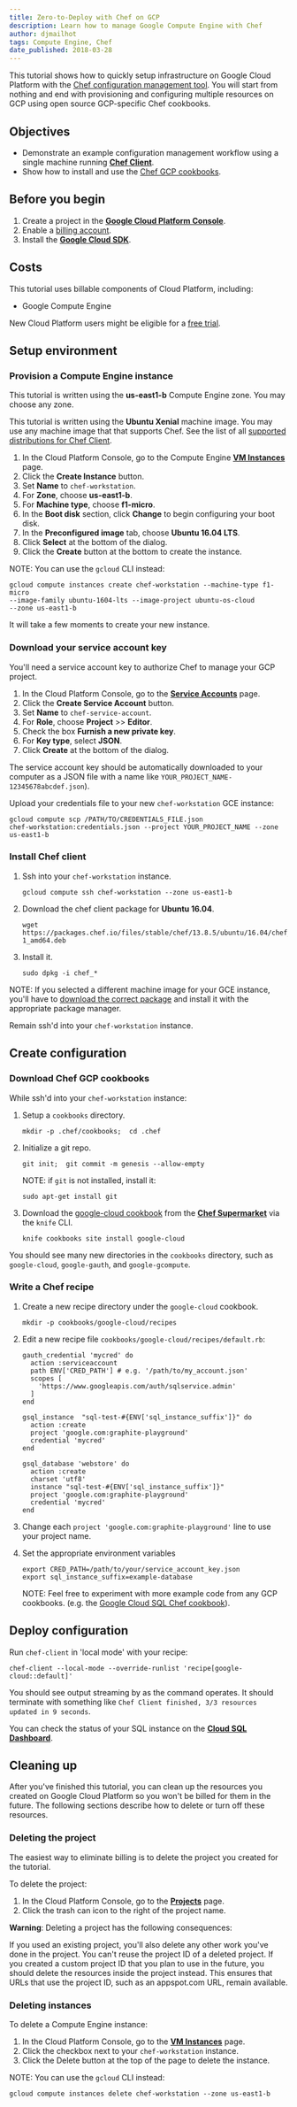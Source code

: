 ```yaml
---
title: Zero-to-Deploy with Chef on GCP
description: Learn how to manage Google Compute Engine with Chef
author: djmailhot
tags: Compute Engine, Chef
date_published: 2018-03-28
---
```


This tutorial shows how to quickly setup infrastructure on Google Cloud Platform
with the [Chef configuration management tool](https://www.chef.io/chef/). You
will start from nothing and end with provisioning and configuring multiple
resources on GCP using open source GCP-specific Chef cookbooks.

## Objectives

*   Demonstrate an example configuration management workflow using a single
    machine running **[Chef
    Client](https://docs.chef.io/ctl_chef_client.html)**.
*   Show how to install and use the [Chef GCP
    cookbooks](https://supermarket.chef.io/cookbooks/google-cloud).

## Before you begin

1.  Create a project in the **[Google Cloud Platform
    Console](https://console.cloud.google.com/project)**.
1.  Enable a [billing
    account](https://cloud.google.com/billing/docs/how-to/manage-billing-account).
1.  Install the **[Google Cloud SDK](https://cloud.google.com/sdk/)**.

## Costs

This tutorial uses billable components of Cloud Platform, including:

+   Google Compute Engine

New Cloud Platform users might be eligible for a [free
trial](https://cloud.google.com/free-trial).

## Setup environment

### Provision a Compute Engine instance

This tutorial is written using the **us-east1-b** Compute Engine zone. You may
choose any zone.

This tutorial is written using the **Ubuntu Xenial** machine image. You may use
any machine image that that supports Chef. See the list of all [supported
distributions for Chef Client](https://downloads.chef.io/chef).

1.  In the Cloud Platform Console, go to the Compute Engine **[VM
    Instances](https://console.cloud.google.com/compute/instances)** page.
1.  Click the **Create Instance** button.
1.  Set **Name** to `chef-workstation`.
1.  For **Zone**, choose **us-east1-b**.
1.  For **Machine type**, choose **f1-micro**.
1.  In the **Boot disk** section, click **Change** to begin configuring your
    boot disk.
1.  In the **Preconfigured image** tab, choose **Ubuntu 16.04 LTS**.
1.  Click **Select** at the bottom of the dialog.
1.  Click the **Create** button at the bottom to create the instance.

NOTE: You can use the `gcloud` CLI instead:

    gcloud compute instances create chef-workstation --machine-type f1-micro
    --image-family ubuntu-1604-lts --image-project ubuntu-os-cloud
    --zone us-east1-b

It will take a few moments to create your new instance.

### Download your service account key

You'll need a service account key to authorize Chef to manage your GCP project.

1.  In the Cloud Platform Console, go to the **[Service
    Accounts](https://console.cloud.google.com/iam-admin/serviceaccounts)**
    page.
1.  Click the **Create Service Account** button.
1.  Set **Name** to `chef-service-account`.
1.  For **Role**, choose **Project** >> **Editor**.
1.  Check the box **Furnish a new private key**.
1.  For **Key type**, select **JSON**.
1.  Click **Create** at the bottom of the dialog.

The service account key should be automatically downloaded to your computer as a
JSON file with a name like `YOUR_PROJECT_NAME-12345678abcdef.json`).

Upload your credentials file to your new `chef-workstation` GCE instance:

    gcloud compute scp /PATH/TO/CREDENTIALS_FILE.json
    chef-workstation:credentials.json --project YOUR_PROJECT_NAME --zone
    us-east1-b

### Install Chef client

1.  Ssh into your `chef-workstation` instance.

        gcloud compute ssh chef-workstation --zone us-east1-b

1.  Download the chef client package for **Ubuntu 16.04**.

        wget https://packages.chef.io/files/stable/chef/13.8.5/ubuntu/16.04/chef_13.8.5-1_amd64.deb

1.  Install it.

        sudo dpkg -i chef_*

NOTE: If you selected a different machine image for your GCE instance, you'll
have to [download the correct package](https://downloads.chef.io/chef) and
install it with the appropriate package manager.

Remain ssh'd into your `chef-workstation` instance.

## Create configuration

### Download Chef GCP cookbooks

While ssh'd into your `chef-workstation` instance:

1.  Setup a `cookbooks` directory.

        mkdir -p .chef/cookbooks;  cd .chef

1.  Initialize a git repo.

        git init;  git commit -m genesis --allow-empty

    NOTE: if `git` is not installed, install it:

        sudo apt-get install git

1.  Download the [google-cloud
    cookbook](https://supermarket.chef.io/cookbooks/google-cloud) from the
    **[Chef Supermarket](https://supermarket.chef.io/)** via the `knife` CLI.

        knife cookbooks site install google-cloud

You should see many new directories in the `cookbooks` directory, such as
`google-cloud`, `google-gauth`, and `google-gcompute`.

### Write a Chef recipe

1.  Create a new recipe directory under the `google-cloud` cookbook.

        mkdir -p cookbooks/google-cloud/recipes

1.  Edit a new recipe file `cookbooks/google-cloud/recipes/default.rb`:

        gauth_credential 'mycred' do
          action :serviceaccount
          path ENV['CRED_PATH'] # e.g. '/path/to/my_account.json'
          scopes [
            'https://www.googleapis.com/auth/sqlservice.admin'
          ]
        end

        gsql_instance  "sql-test-#{ENV['sql_instance_suffix']}" do
          action :create
          project 'google.com:graphite-playground'
          credential 'mycred'
        end

        gsql_database 'webstore' do
          action :create
          charset 'utf8'
          instance "sql-test-#{ENV['sql_instance_suffix']}"
          project 'google.com:graphite-playground'
          credential 'mycred'
        end

1.  Change each `project 'google.com:graphite-playground'` line to use your
    project name.

1.  Set the appropriate environment variables

        export CRED_PATH=/path/to/your/service_account_key.json
        export sql_instance_suffix=example-database

    NOTE: Feel free to experiment with more example code from any GCP cookbooks.
    (e.g. the [Google Cloud SQL Chef
    cookbook](https://github.com/GoogleCloudPlatform/chef-google-sql#example)).

## Deploy configuration

Run `chef-client` in 'local mode' with your recipe:

    chef-client --local-mode --override-runlist 'recipe[google-cloud::default]'

You should see output streaming by as the command operates. It should terminate
with something like `Chef Client finished, 3/3 resources updated in 9 seconds`.

You can check the status of your SQL instance on the **[Cloud SQL
Dashboard](https://console.cloud.google.com/sql/instances)**.

## Cleaning up

After you've finished this tutorial, you can clean up the resources you created
on Google Cloud Platform so you won't be billed for them in the future. The
following sections describe how to delete or turn off these resources.

### Deleting the project

The easiest way to eliminate billing is to delete the project you created for
the tutorial.

To delete the project:

1.  In the Cloud Platform Console, go to the
    **[Projects](https://console.cloud.google.com/iam-admin/projects)** page.
1.  Click the trash can icon to the right of the project name.

**Warning**: Deleting a project has the following consequences:

If you used an existing project, you'll also delete any other work you've done
in the project. You can't reuse the project ID of a deleted project. If you
created a custom project ID that you plan to use in the future, you should
delete the resources inside the project instead. This ensures that URLs that use
the project ID, such as an appspot.com URL, remain available.

### Deleting instances

To delete a Compute Engine instance:

1.  In the Cloud Platform Console, go to the **[VM
    Instances](https://console.cloud.google.com/compute/instances)** page.
1.  Click the checkbox next to your `chef-workstation` instance.
1.  Click the Delete button at the top of the page to delete the instance.

NOTE: You can use the `gcloud` CLI instead:

    gcloud compute instances delete chef-workstation --zone us-east1-b
